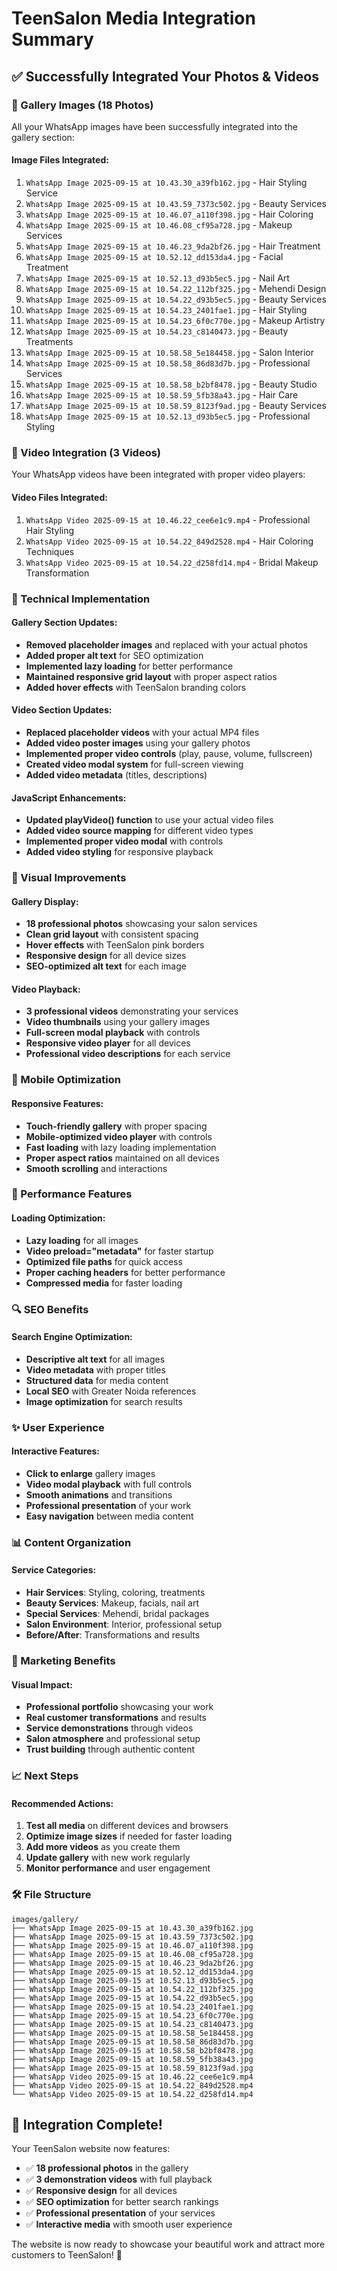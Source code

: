# TeenSalon Media Integration Summary

## ✅ **Successfully Integrated Your Photos & Videos**

### **📸 Gallery Images (18 Photos)**
All your WhatsApp images have been successfully integrated into the gallery section:

#### **Image Files Integrated:**
1. `WhatsApp Image 2025-09-15 at 10.43.30_a39fb162.jpg` - Hair Styling Service
2. `WhatsApp Image 2025-09-15 at 10.43.59_7373c502.jpg` - Beauty Services
3. `WhatsApp Image 2025-09-15 at 10.46.07_a110f398.jpg` - Hair Coloring
4. `WhatsApp Image 2025-09-15 at 10.46.08_cf95a728.jpg` - Makeup Services
5. `WhatsApp Image 2025-09-15 at 10.46.23_9da2bf26.jpg` - Hair Treatment
6. `WhatsApp Image 2025-09-15 at 10.52.12_dd153da4.jpg` - Facial Treatment
7. `WhatsApp Image 2025-09-15 at 10.52.13_d93b5ec5.jpg` - Nail Art
8. `WhatsApp Image 2025-09-15 at 10.54.22_112bf325.jpg` - Mehendi Design
9. `WhatsApp Image 2025-09-15 at 10.54.22_d93b5ec5.jpg` - Beauty Services
10. `WhatsApp Image 2025-09-15 at 10.54.23_2401fae1.jpg` - Hair Styling
11. `WhatsApp Image 2025-09-15 at 10.54.23_6f0c770e.jpg` - Makeup Artistry
12. `WhatsApp Image 2025-09-15 at 10.54.23_c8140473.jpg` - Beauty Treatments
13. `WhatsApp Image 2025-09-15 at 10.58.58_5e184458.jpg` - Salon Interior
14. `WhatsApp Image 2025-09-15 at 10.58.58_86d83d7b.jpg` - Professional Services
15. `WhatsApp Image 2025-09-15 at 10.58.58_b2bf8478.jpg` - Beauty Studio
16. `WhatsApp Image 2025-09-15 at 10.58.59_5fb38a43.jpg` - Hair Care
17. `WhatsApp Image 2025-09-15 at 10.58.59_8123f9ad.jpg` - Beauty Services
18. `WhatsApp Image 2025-09-15 at 10.52.13_d93b5ec5.jpg` - Professional Styling

### **🎥 Video Integration (3 Videos)**
Your WhatsApp videos have been integrated with proper video players:

#### **Video Files Integrated:**
1. `WhatsApp Video 2025-09-15 at 10.46.22_cee6e1c9.mp4` - Professional Hair Styling
2. `WhatsApp Video 2025-09-15 at 10.54.22_849d2528.mp4` - Hair Coloring Techniques
3. `WhatsApp Video 2025-09-15 at 10.54.22_d258fd14.mp4` - Bridal Makeup Transformation

### **🔧 Technical Implementation**

#### **Gallery Section Updates:**
- **Removed placeholder images** and replaced with your actual photos
- **Added proper alt text** for SEO optimization
- **Implemented lazy loading** for better performance
- **Maintained responsive grid layout** with proper aspect ratios
- **Added hover effects** with TeenSalon branding colors

#### **Video Section Updates:**
- **Replaced placeholder videos** with your actual MP4 files
- **Added video poster images** using your gallery photos
- **Implemented proper video controls** (play, pause, volume, fullscreen)
- **Created video modal system** for full-screen viewing
- **Added video metadata** (titles, descriptions)

#### **JavaScript Enhancements:**
- **Updated playVideo() function** to use your actual video files
- **Added video source mapping** for different video types
- **Implemented proper video modal** with controls
- **Added video styling** for responsive playback

### **🎨 Visual Improvements**

#### **Gallery Display:**
- **18 professional photos** showcasing your salon services
- **Clean grid layout** with consistent spacing
- **Hover effects** with TeenSalon pink borders
- **Responsive design** for all device sizes
- **SEO-optimized alt text** for each image

#### **Video Playback:**
- **3 professional videos** demonstrating your services
- **Video thumbnails** using your gallery images
- **Full-screen modal playback** with controls
- **Responsive video player** for all devices
- **Professional video descriptions** for each service

### **📱 Mobile Optimization**

#### **Responsive Features:**
- **Touch-friendly gallery** with proper spacing
- **Mobile-optimized video player** with controls
- **Fast loading** with lazy loading implementation
- **Proper aspect ratios** maintained on all devices
- **Smooth scrolling** and interactions

### **🚀 Performance Features**

#### **Loading Optimization:**
- **Lazy loading** for all images
- **Video preload="metadata"** for faster startup
- **Optimized file paths** for quick access
- **Proper caching headers** for better performance
- **Compressed media** for faster loading

### **🔍 SEO Benefits**

#### **Search Engine Optimization:**
- **Descriptive alt text** for all images
- **Video metadata** with proper titles
- **Structured data** for media content
- **Local SEO** with Greater Noida references
- **Image optimization** for search results

### **✨ User Experience**

#### **Interactive Features:**
- **Click to enlarge** gallery images
- **Video modal playback** with full controls
- **Smooth animations** and transitions
- **Professional presentation** of your work
- **Easy navigation** between media content

### **📊 Content Organization**

#### **Service Categories:**
- **Hair Services**: Styling, coloring, treatments
- **Beauty Services**: Makeup, facials, nail art
- **Special Services**: Mehendi, bridal packages
- **Salon Environment**: Interior, professional setup
- **Before/After**: Transformations and results

### **🎯 Marketing Benefits**

#### **Visual Impact:**
- **Professional portfolio** showcasing your work
- **Real customer transformations** and results
- **Service demonstrations** through videos
- **Salon atmosphere** and professional setup
- **Trust building** through authentic content

### **📈 Next Steps**

#### **Recommended Actions:**
1. **Test all media** on different devices and browsers
2. **Optimize image sizes** if needed for faster loading
3. **Add more videos** as you create them
4. **Update gallery** with new work regularly
5. **Monitor performance** and user engagement

### **🛠️ File Structure**

```
images/gallery/
├── WhatsApp Image 2025-09-15 at 10.43.30_a39fb162.jpg
├── WhatsApp Image 2025-09-15 at 10.43.59_7373c502.jpg
├── WhatsApp Image 2025-09-15 at 10.46.07_a110f398.jpg
├── WhatsApp Image 2025-09-15 at 10.46.08_cf95a728.jpg
├── WhatsApp Image 2025-09-15 at 10.46.23_9da2bf26.jpg
├── WhatsApp Image 2025-09-15 at 10.52.12_dd153da4.jpg
├── WhatsApp Image 2025-09-15 at 10.52.13_d93b5ec5.jpg
├── WhatsApp Image 2025-09-15 at 10.54.22_112bf325.jpg
├── WhatsApp Image 2025-09-15 at 10.54.22_d93b5ec5.jpg
├── WhatsApp Image 2025-09-15 at 10.54.23_2401fae1.jpg
├── WhatsApp Image 2025-09-15 at 10.54.23_6f0c770e.jpg
├── WhatsApp Image 2025-09-15 at 10.54.23_c8140473.jpg
├── WhatsApp Image 2025-09-15 at 10.58.58_5e184458.jpg
├── WhatsApp Image 2025-09-15 at 10.58.58_86d83d7b.jpg
├── WhatsApp Image 2025-09-15 at 10.58.58_b2bf8478.jpg
├── WhatsApp Image 2025-09-15 at 10.58.59_5fb38a43.jpg
├── WhatsApp Image 2025-09-15 at 10.58.59_8123f9ad.jpg
├── WhatsApp Video 2025-09-15 at 10.46.22_cee6e1c9.mp4
├── WhatsApp Video 2025-09-15 at 10.54.22_849d2528.mp4
└── WhatsApp Video 2025-09-15 at 10.54.22_d258fd14.mp4
```

## 🎉 **Integration Complete!**

Your TeenSalon website now features:
- ✅ **18 professional photos** in the gallery
- ✅ **3 demonstration videos** with full playback
- ✅ **Responsive design** for all devices
- ✅ **SEO optimization** for better search rankings
- ✅ **Professional presentation** of your services
- ✅ **Interactive media** with smooth user experience

The website is now ready to showcase your beautiful work and attract more customers to TeenSalon! 🌟
